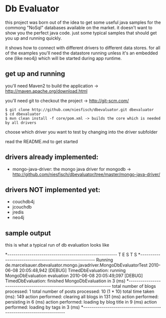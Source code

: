 # Db Evaluator

this project was born out of the idea to get some useful java samples for the commong "NoSql" databases
available on the market. it doesn't want to show you the perfect java code. just some typical samples
that should get you up and running quickly.

it shows how to connect with different drivers to different data stores. for all of the examples you'll
need the datastore running unless it's an embedded one (like  neo4j) which will be started during app runtime.

## get up and running
 
you'll need Maven2 to build the application -> <http://maven.apache.org/download.html>

you'll need git to checkout the project -> <http://git-scm.com/>

    $ git clone http://github.com/niesfisch/dbevaluator.git dbevaluator
    $ cd dbevaluator 
    $ mvn clean install -f core/pom.xml -> builds the core which is needed by all drivers

choose which driver you want to test by changing into the driver subfolder 

read the README.md to get started

## drivers already implemented:

* mongo-java-driver: the mongo java driver for mongodb -> <http://github.com/niesfisch/dbevaluator/tree/master/mongo-java-driver/>

## drivers NOT implemented yet:

* couchdb4j
* jcouchdb
* jredis
* neo4j

## sample output

this is what a typical run of db evaluation looks like

\*-------------------------------------------------------
 T E S T S
\*-------------------------------------------------------
Running de.marcelsauer.dbevaluator.mongo.javadriver.MongoDbEvaluatorTest
2010-06-08 20:05:48,942 [DEBUG] TimedDbEvaluation:  running MongoDbEvaluation evaluation
2010-06-08 20:05:49,097 [DEBUG] TimedDbEvaluation:  finished  MongoDbEvaluation in 3 (ms)
\*---------------------------------------------------------------------
total number of blogs processed: 1
total number of posts processed: 10 (1 * 10)
total time taken (ms): 149
action performed: clearing all blogs in 131 (ms)
action performed: persisting in 6 (ms)
action performed: loading by blog title in 9 (ms)
action performed: loading by tags in 3 (ms)
\*---------------------------------------------------------------------


